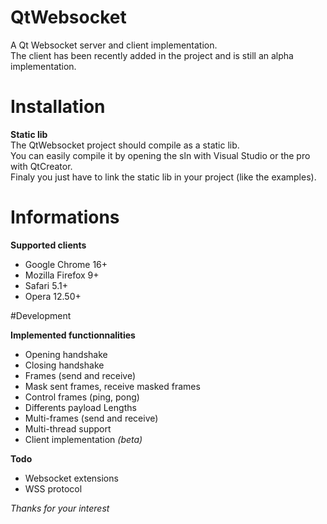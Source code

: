 # QtWebsocket

A Qt Websocket server and client implementation.  
The client has been recently added in the project and is still an alpha implementation.

# Installation

**Static lib**  
The QtWebsocket project should compile as a static lib.  
You can easily compile it by opening the sln with Visual Studio or the pro with QtCreator.  
Finaly you just have to link the static lib in your project (like the examples).

# Informations

**Supported clients**
- Google Chrome 16+
- Mozilla Firefox 9+
- Safari 5.1+
- Opera 12.50+

#Development

**Implemented functionnalities**
- Opening handshake
- Closing handshake
- Frames (send and receive)
- Mask sent frames, receive masked frames
- Control frames (ping, pong)
- Differents payload Lengths
- Multi-frames (send and receive)
- Multi-thread support
- Client implementation _(beta)_

**Todo**
- Websocket extensions
- WSS protocol


_Thanks for your interest_
